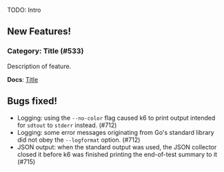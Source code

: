 TODO: Intro

## New Features!

### Category: Title (#533)

Description of feature.

**Docs**: [Title](http://k6.readme.io/docs/TODO)

## Bugs fixed!

* Logging: using the `--no-color` flag caused k6 to print output intended for `sdtout` to `stderr` instead. (#712)
* Logging: some error messages originating from Go's standard library did not obey the `--logformat` option. (#712)
* JSON output: when the standard output was used, the JSON collector closed it before k6 was finished printing the end-of-test summary to it (#715)
